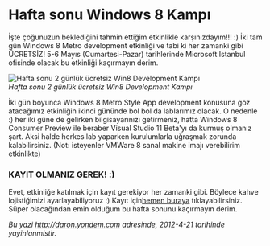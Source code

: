 # Hafta sonu Windows 8 Kampı 

İşte çoğunuzun beklediğini tahmin ettiğim etkinlikle karşınızdayım!!! :)
İki tam gün Windows 8 Metro development etkinliği ve tabi ki her zamanki
gibi ÜCRETSİZ! 5-6 Mayıs (Cumartesi-Pazar) tarihlerinde Microsoft
Istanbul ofisinde olacak bu etkinliği kaçırmayın derim.

![Hafta sonu 2 günlük ücretsiz Win8 Development
Kampı](../media/Hafta_sonu_Windows_8_Kampi/win8_logo.jpg)\
*Hafta sonu 2 günlük ücretsiz Win8 Development Kampı*

İki gün boyunca Windows 8 Metro Style App development konusuna göz
atacağımız etkinliğin ikinci gününde bol bol da lablarımız olacak. O
nedenle :) her iki güne de gelirken bilgisayarınızı getirmeniz, hatta
Windows 8 Consumer Preview ile beraber Visual Studio 11 Beta'yı da
kurmuş olmanız şart. Aksi halde herkes lab yaparken kurulumlarla
uğraşmak zorunda kalabilirsiniz. (Not: isteyenler VMWare 8 sanal makine
imajı verebilirim etkinlikte)

### KAYIT OLMANIZ GEREK! :)  

Evet, etkinliğe katılmak için kayıt gerekiyor her zamanki gibi. Böylece
kahve lojistiğimizi ayarlayabiliyoruz :) Kayıt için[hemen
buraya](http://daron.me/win8_56mayis) tıklayabilirsiniz. Süper
olacağından emin olduğum bu hafta sonunu kaçırmayın derim.


*Bu yazi http://daron.yondem.com adresinde, 2012-4-21 tarihinde yayinlanmistir.*